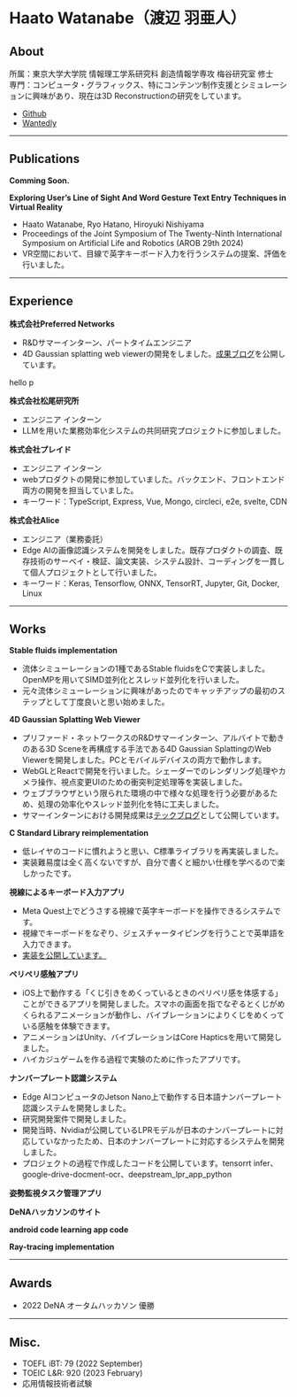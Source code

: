 # Haato Watanabe（渡辺 羽亜人）

## About
所属：東京大学大学院 情報理工学系研究科 創造情報学専攻 梅谷研究室 修士　<br>
専門：コンピュータ・グラフィックス、特にコンテンツ制作支援とシミュレーションに興味があり、現在は3D Reconstructionの研究をしています。

- [Github](https://github.com/haato-w "Haato Watanabe Github home")
- [Wantedly](https://www.wantedly.com/id/haato_watanabe "Haato Watanabe Wantedly home")

***

## Publications
<!-- <dl>
  <dt>Comming Soon.</dt>
</dl> -->

<!-- <dl>
  <dt>Comming Soon.</dt>
</dl> -->

**Comming Soon.**

**Exploring User’s Line of Sight And Word Gesture Text Entry Techniques in Virtual Reality**
- Haato Watanabe, Ryo Hatano, Hiroyuki Nishiyama<br>
- Proceedings of the Joint Symposium of The Twenty-Ninth International Symposium on Artificial Life and Robotics (AROB 29th 2024)<br>
- VR空間において、目線で英字キーボード入力を行うシステムの提案、評価を行いました。

***

## Experience
**株式会社Preferred Networks**
- R&Dサマーインターン、パートタイムエンジニア
- 4D Gaussian splatting web viewerの開発をしました。<a href="https://tech.preferred.jp/ja/blog/4d-gaussian-splatting-web-viewer/" target="_blank">成果ブログ</a>を公開しています。

<p>hello p</p>

**株式会社松尾研究所**
- エンジニア インターン
- LLMを用いた業務効率化システムの共同研究プロジェクトに参加しました。

**株式会社プレイド**
- エンジニア インターン
- webプロダクトの開発に参加していました。バックエンド、フロントエンド両方の開発を担当していました。
- キーワード：TypeScript, Express, Vue, Mongo, circleci, e2e, svelte, CDN

**株式会社Alice**
- エンジニア（業務委託）
- Edge AIの画像認識システムを開発をしました。既存プロダクトの調査、既存技術のサーベイ・検証、論文実装、システム設計、コーディングを一貫して個人プロジェクトとして行いました。
- キーワード：Keras, Tensorflow, ONNX, TensorRT, Jupyter, Git, Docker, Linux

***

## Works
<!-- <dl>
  <dt>Codes made in current project</dt>
  <dd></dd>
  <dd></dd>
</dl> -->

**Stable fluids implementation**
- 流体シミューレーションの1種であるStable fluidsをCで実装しました。OpenMPを用いてSIMD並列化とスレッド並列化を行いました。
- 元々流体シミューレーションに興味があったのでキャッチアップの最初のステップとして丁度良いと思い始めました。

<!-- <dl>
  <dt>3D Gabor Splatting</dt>
  <dd></dd>
  <dd></dd>
</dl> -->

**4D Gaussian Splatting Web Viewer**
- プリファード・ネットワークスのR&Dサマーインターン、アルバイトで動きのある3D Sceneを再構成する手法である4D Gaussian SplattingのWeb Viewerを開発しました。PCとモバイルデバイスの両方で動作します。
- WebGLとReactで開発を行いました。シェーダーでのレンダリング処理やカメラ操作、視点変更UIのための衝突判定処理等を実装しました。
- ウェブブラウザという限られた環境の中で様々な処理を行う必要があるため、処理の効率化やスレッド並列化を特に工夫しました。
- サマーインターンにおける開発成果は[テックブログ](https://tech.preferred.jp/ja/blog/4d-gaussian-splatting-web-viewer/ "PFN Tech Blog")として公開しています。

**C Standard Library reimplementation**
- 低レイヤのコードに慣れようと思い、C標準ライブラリを再実装しました。
- 実装難易度は全く高くないですが、自分で書くと細かい仕様を学べるので楽しかったです。

**視線によるキーボード入力アプリ**
- Meta Quest上でどうさする視線で英字キーボードを操作できるシステムです。
- 視線でキーボードをなぞり、ジェスチャータイピングを行うことで英単語を入力できます。
- [実装を公開しています。](https://github.com/haato-w/VRKeyBoardUsingGestureTypingWithEyeTracking "github repository")

**ペリペリ感触アプリ**
- iOS上で動作する「くじ引きをめくっているときのペリペリ感を体感する」ことができるアプリを開発しました。スマホの画面を指でなぞるとくじがめくられるアニメーションが動作し、バイブレーションによりくじをめくっている感触を体験できます。
- アニメーションはUnity、バイブレーションはCore Hapticsを用いて開発しました。
- ハイカジュゲームを作る過程で実験のために作ったアプリです。

**ナンバープレート認識システム**
- Edge AIコンピュータのJetson Nano上で動作する日本語ナンバープレート認識システムを開発しました。
- 研究開発案件で開発しました。
- 開発当時、Nvidiaが公開しているLPRモデルが日本のナンバープレートに対応していなかったため、日本のナンバープレートに対応するシステムを開発しました。
- プロジェクトの過程で作成したコードを公開しています。tensorrt infer、google-drive-docment-ocr、deepstream_lpr_app_python

**姿勢監視タスク管理アプリ**

**DeNAハッカソンのサイト**

**android code learning app code**

**Ray-tracing implementation**

***

## Awards
- 2022 DeNA オータムハッカソン 優勝

***

## Misc.
- TOEFL iBT: 79 (2022 September)
- TOEIC L&R: 920 (2023 February)
- 応用情報技術者試験
